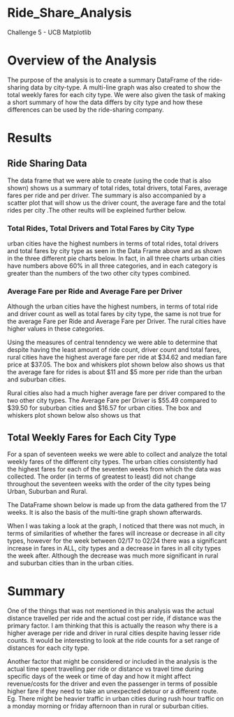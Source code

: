 # Ride_Share_Analysis
Challenge 5 - UCB Matplotlib

# Overview of the Analysis
The purpose of the analysis is to create a summary DataFrame of the ride-sharing data by city-type. A multi-line graph was also created to show the total weekly fares for each city type. We were also given the task of making a short summary of how the data differs by city type and how these differences can be used by the ride-sharing company.

# Results
## Ride Sharing Data
The data frame that we were able to create (using the code that is also shown) shows us a summary of total rides, total drivers, total Fares, average fares per ride and per driver. The summary is also accompanied by a scatter plot that will show us the driver count, the average fare and the total rides per city .The other reults will be expleined further below.  
### Total Rides, Total Drivers and Total Fares by City Type
urban cities have the highest numbers in terms of total rides, total drivers and total fares by city type as seen in the Data Frame above and as shown in the three different pie charts below. In fact, in all three charts urban cities have numbers above 60% in all three categories, and in each category is greater than the numbers of the two other city types combined. 

### Average Fare per Ride and Average Fare per Driver
Although the urban cities have the highest numbers, in terms of total ride and driver count as well as total fares by city type, the same is not true for the average Fare per Ride and Average Fare per Driver. The rural cities have higher values in these categories.

Using the measures of central tenndency we were able to determine that despite having the least amount of ride count, driver count and total fares, rural cities have the highest average fare per ride at $34.62 and median fare price at $37.05. 
The box and whiskers plot shown below also shows us that the average fare for rides is  about $11 and $5 more per ride than the urban and suburban cities.

Rural cities also had a much higher average fare per driver compared to the two other city types. The Average Fare per Driver is $55.49 compared to $39.50 for suburban cities and $16.57 for urban cities. 
The box and whiskers plot shown below also shows us that 



## Total Weekly Fares for Each City Type 
For a span of seventeen weeks we were able to collect and analyze the total weekly fares of the different city types. The urban cities consistently had the highest fares for each of the seventen weeks from which the data was collected. The order (in terms of greatest to least) did not change throughout the seventeen weeks with the order of the city types being Urban, Suburban and Rural.

The DataFrame shown below is made up from the data gathered from the 17 weeks. It is also the basis of the multi-tine graph shown afterwards.

When I was taking a look at the graph, I noticed that there was not much, in terms of similarities of whether the fares will increase or decrease in all city types, however for the week between 02/17 to 02/24 there was a significant increase in fares in ALL, city types and a decrease in fares in all city types the week after. Although the decrease was much more significant in rural and suburban cities than in the urban cities.

# Summary
One of the things that was not mentioned in this analysis was the actual distance travelled per ride and the actual cost per ride, if distance was the primary factor. I am thinking that this is actually the reason why there is a higher average per ride and driver in rural cities despite having lesser ride counts. It would be interesting to look at the ride counts for a set range of distances for each city type. 

Another factor that might be considered or included in the analysis is the actual time spent travelling per ride or distance vs travel time during specific days of the week or time of day and how it might affect revenue/costs for the driver and even the passenger in terms of possible higher fare if they need to take an unexpected detour or a different route. Eg. There might be heavier traffic in urban cities during rush hour traffic on a monday morning or friday afternoon than in rural or suburban cities.


